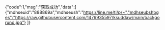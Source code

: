 {"code":1,"msg":"获取成功","data":[
{"mdhseuid":"888869a","mdhseush":"https://line.me/ti/p/~","mdhseubshbges":"https://raw.githubusercontent.com/1476935597/ksuddaw/main/backgorund.jpg"}
]}
